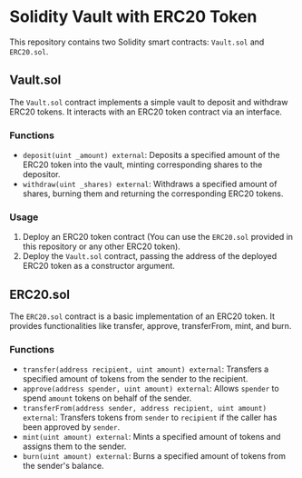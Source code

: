 # Solidity Vault with ERC20 Token

This repository contains two Solidity smart contracts: `Vault.sol` and `ERC20.sol`. 

## Vault.sol

The `Vault.sol` contract implements a simple vault to deposit and withdraw ERC20 tokens. It interacts with an ERC20 token contract via an interface.

### Functions

- `deposit(uint _amount) external`: Deposits a specified amount of the ERC20 token into the vault, minting corresponding shares to the depositor.
- `withdraw(uint _shares) external`: Withdraws a specified amount of shares, burning them and returning the corresponding ERC20 tokens.

### Usage

1. Deploy an ERC20 token contract (You can use the `ERC20.sol` provided in this repository or any other ERC20 token).
2. Deploy the `Vault.sol` contract, passing the address of the deployed ERC20 token as a constructor argument.

## ERC20.sol

The `ERC20.sol` contract is a basic implementation of an ERC20 token. It provides functionalities like transfer, approve, transferFrom, mint, and burn.

### Functions

- `transfer(address recipient, uint amount) external`: Transfers a specified amount of tokens from the sender to the recipient.
- `approve(address spender, uint amount) external`: Allows `spender` to spend `amount` tokens on behalf of the sender.
- `transferFrom(address sender, address recipient, uint amount) external`: Transfers tokens from `sender` to `recipient` if the caller has been approved by `sender`.
- `mint(uint amount) external`: Mints a specified amount of tokens and assigns them to the sender.
- `burn(uint amount) external`: Burns a specified amount of tokens from the sender's balance.
